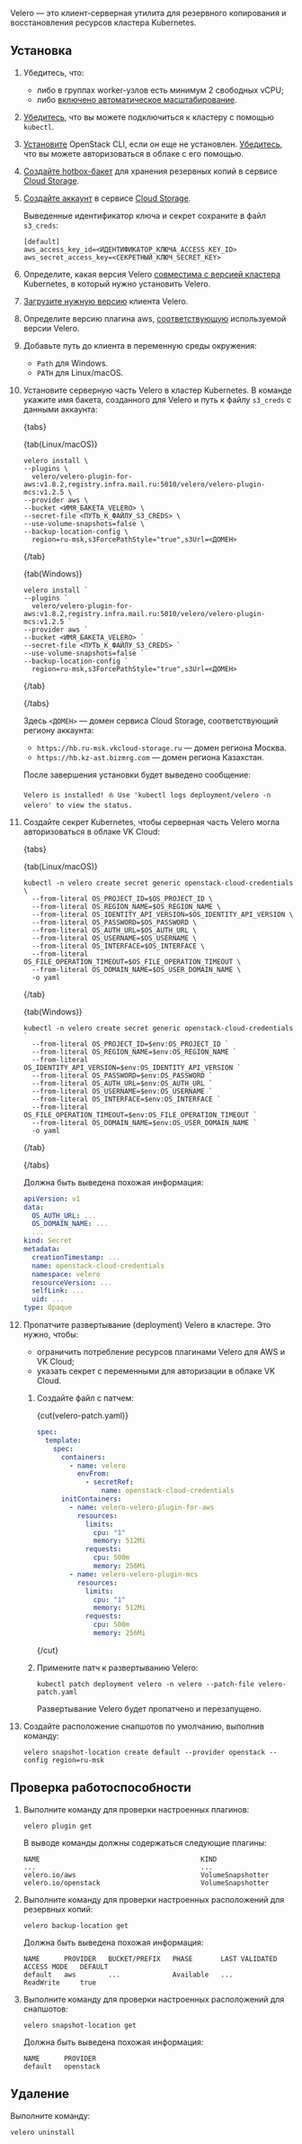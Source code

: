 Velero — это клиент-серверная утилита для резервного копирования и восстановления ресурсов кластера Kubernetes.

## Установка

1. Убедитесь, что:

   - либо в группах worker-узлов есть минимум 2 свободных vCPU;
   - либо [включено автоматическое масштабирование](../../instructions/scale#autoscale_worker_nodes).

1. [Убедитесь](../../connect/kubectl#proverka_podklyucheniya_k_klasteru), что вы можете подключиться к кластеру с помощью `kubectl`.
1. [Установите](/ru/tools-for-using-services/cli/openstack-cli) OpenStack CLI, если он еще не установлен. [Убедитесь](/ru/tools-for-using-services/cli/openstack-cli), что вы можете авторизоваться в облаке с его помощью.
1. [Создайте hotbox-бакет](../../../../storage/s3/instructions/buckets/create-bucket) для хранения резервных копий в сервисе [Cloud Storage](../../../../storage/s3).
1. [Создайте аккаунт](../../../../storage/s3/instructions/access-management/access-keys) в сервисе [Cloud Storage](../../../../storage/s3).

   Выведенные идентификатор ключа и секрет сохраните в файл `s3_creds`:

   ```text
   [default]
   aws_access_key_id=<ИДЕНТИФИКАТОР_КЛЮЧА_ACCESS_KEY_ID>
   aws_secret_access_key=<СЕКРЕТНЫЙ_КЛЮЧ_SECRET_KEY>
   ```

1. Определите, какая версия Velero [совместима с версией кластера](https://github.com/vmware-tanzu/velero#velero-compatibility-matrix) Kubernetes, в который нужно установить Velero.
1. [Загрузите нужную версию](https://github.com/vmware-tanzu/velero/releases) клиента Velero.
1. Определите версию плагина aws, [соответствующую](https://github.com/vmware-tanzu/velero-plugin-for-aws#compatibility) используемой версии Velero.
1. Добавьте путь до клиента в переменную среды окружения:

   - `Path` для Windows.
   - `PATH` для Linux/macOS.

1. Установите серверную часть Velero в кластер Kubernetes. В команде укажите имя бакета, созданного для Velero и путь к файлу `s3_creds` с данными аккаунта:

   {tabs}

   {tab(Linux/macOS)}

   ```console
   velero install \
   --plugins \
     velero/velero-plugin-for-aws:v1.8.2,registry.infra.mail.ru:5010/velero/velero-plugin-mcs:v1.2.5 \
   --provider aws \
   --bucket <ИМЯ_БАКЕТА_VELERO> \
   --secret-file <ПУТЬ_К_ФАЙЛУ_S3_CREDS> \
   --use-volume-snapshots=false \
   --backup-location-config \
     region=ru-msk,s3ForcePathStyle="true",s3Url=<ДОМЕН>

   ```

   {/tab}

   {tab(Windows)}

   ```console
   velero install `
   --plugins `
     velero/velero-plugin-for-aws:v1.8.2,registry.infra.mail.ru:5010/velero/velero-plugin-mcs:v1.2.5 `
   --provider aws `
   --bucket <ИМЯ_БАКЕТА_VELERO> `
   --secret-file <ПУТЬ_К_ФАЙЛУ_S3_CREDS> `
   --use-volume-snapshots=false `
   --backup-location-config `
     region=ru-msk,s3ForcePathStyle="true",s3Url=<ДОМЕН>
   ```

   {/tab}

   {/tabs}

   Здесь `<ДОМЕН>` — домен сервиса Cloud Storage, соответствующий региону аккаунта:

   - `https://hb.ru-msk.vkcloud-storage.ru` — домен региона Москва.
   - `https://hb.kz-ast.bizmrg.com` — домен региона Казахстан.

   После завершения установки будет выведено сообщение:

   ```text
   Velero is installed! ⛵ Use 'kubectl logs deployment/velero -n velero' to view the status.
   ```

1. Создайте секрет Kubernetes, чтобы серверная часть Velero могла авторизоваться в облаке VK Cloud:

   {tabs}

   {tab(Linux/macOS)}

   ```console
   kubectl -n velero create secret generic openstack-cloud-credentials \
     --from-literal OS_PROJECT_ID=$OS_PROJECT_ID \
     --from-literal OS_REGION_NAME=$OS_REGION_NAME \
     --from-literal OS_IDENTITY_API_VERSION=$OS_IDENTITY_API_VERSION \
     --from-literal OS_PASSWORD=$OS_PASSWORD \
     --from-literal OS_AUTH_URL=$OS_AUTH_URL \
     --from-literal OS_USERNAME=$OS_USERNAME \
     --from-literal OS_INTERFACE=$OS_INTERFACE \
     --from-literal OS_FILE_OPERATION_TIMEOUT=$OS_FILE_OPERATION_TIMEOUT \
     --from-literal OS_DOMAIN_NAME=$OS_USER_DOMAIN_NAME \
     -o yaml

   ```

   {/tab}

   {tab(Windows)}

   ```console
   kubectl -n velero create secret generic openstack-cloud-credentials `
     --from-literal OS_PROJECT_ID=$env:OS_PROJECT_ID `
     --from-literal OS_REGION_NAME=$env:OS_REGION_NAME `
     --from-literal OS_IDENTITY_API_VERSION=$env:OS_IDENTITY_API_VERSION `
     --from-literal OS_PASSWORD=$env:OS_PASSWORD `
     --from-literal OS_AUTH_URL=$env:OS_AUTH_URL `
     --from-literal OS_USERNAME=$env:OS_USERNAME `
     --from-literal OS_INTERFACE=$env:OS_INTERFACE `
     --from-literal OS_FILE_OPERATION_TIMEOUT=$env:OS_FILE_OPERATION_TIMEOUT `
     --from-literal OS_DOMAIN_NAME=$env:OS_USER_DOMAIN_NAME `
     -o yaml
   ```

   {/tab}

   {/tabs}

   Должна быть выведена похожая информация:

   ```yaml
   apiVersion: v1
   data:
     OS_AUTH_URL: ...
     OS_DOMAIN_NAME: ...
     ...
   kind: Secret
   metadata:
     creationTimestamp: ...
     name: openstack-cloud-credentials
     namespace: velero
     resourceVersion: ...
     selfLink: ...
     uid: ...
   type: Opaque
   ```

1. Пропатчите развертывание (deployment) Velero в кластере. Это нужно, чтобы:

   - ограничить потребление ресурсов плагинами Velero для AWS и VK Cloud;
   - указать секрет с переменными для авторизации в облаке VK Cloud.

   1. Создайте файл с патчем:

      {cut(velero-patch.yaml)}

      ```yaml
      spec:
        template:
          spec:
            containers:
              - name: velero
                envFrom:
                  - secretRef:
                      name: openstack-cloud-credentials
            initContainers:
              - name: velero-velero-plugin-for-aws
                resources:
                  limits:
                    cpu: "1"
                    memory: 512Mi
                  requests:
                    cpu: 500m
                    memory: 256Mi
              - name: velero-velero-plugin-mcs
                resources:
                  limits:
                    cpu: "1"
                    memory: 512Mi
                  requests:
                    cpu: 500m
                    memory: 256Mi
      ```

      {/cut}

   1. Примените патч к развертыванию Velero:

      ```console
      kubectl patch deployment velero -n velero --patch-file velero-patch.yaml
      ```

      Развертывание Velero будет пропатчено и перезапущено.

1. Создайте расположение снапшотов по умолчанию, выполнив команду:

   ```console
   velero snapshot-location create default --provider openstack --config region=ru-msk
   ```

## Проверка работоспособности

1. Выполните команду для проверки настроенных плагинов:

   ```console
   velero plugin get
   ```

   В выводе команды должны содержаться следующие плагины:

   ```text
   NAME                                        KIND
   ...                                         ...
   velero.io/aws                               VolumeSnapshotter
   velero.io/openstack                         VolumeSnapshotter
   ```

1. Выполните команду для проверки настроенных расположений для резервных копий:

   ```console
   velero backup-location get
   ```

   Должна быть выведена похожая информация:

   ```text
   NAME      PROVIDER   BUCKET/PREFIX   PHASE       LAST VALIDATED                  ACCESS MODE   DEFAULT
   default   aws        ...             Available   ...                             ReadWrite     true
   ```

1. Выполните команду для проверки настроенных расположений для снапшотов:

   ```console
   velero snapshot-location get
   ```

   Должна быть выведена похожая информация:

   ```text
   NAME      PROVIDER
   default   openstack
   ```

## Удаление

Выполните команду:

```console
velero uninstall
```
